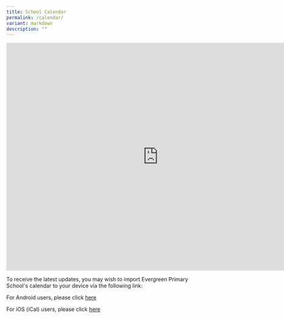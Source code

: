 ```yaml
---
title: School Calendar
permalink: /calendar/
variant: markdown
description: ""
---
```

<iframe scrolling="no" frameborder="0" height="600" width="800" style="border-width:0" src="https://calendar.google.com/calendar/embed?height=600&amp;wkst=1&amp;bgcolor=%234285F4&amp;ctz=Asia%2FSingapore&amp;title=Evergreen%20Primary%20School%20&amp;src=ZWdwc3B1YmxpY0BnbWFpbC5jb20&amp;src=ZW4uc2luZ2Fwb3JlI2hvbGlkYXlAZ3JvdXAudi5jYWxlbmRhci5nb29nbGUuY29t&amp;color=%230B8043&amp;color=%23F6BF26"></iframe>

To receive the latest updates, you may wish to import Evergreen Primary School's calendar to your device via the following link:

For Android users, please click [here](https://calendar.google.com/calendar/embed?src=egpspublic%40gmail.com&amp;ctz=Asia%2FSingapore)

For iOS (iCal) users, please click [here](https://calendar.google.com/calendar/ical/egpspublic%40gmail.com/public/basic.ics)
